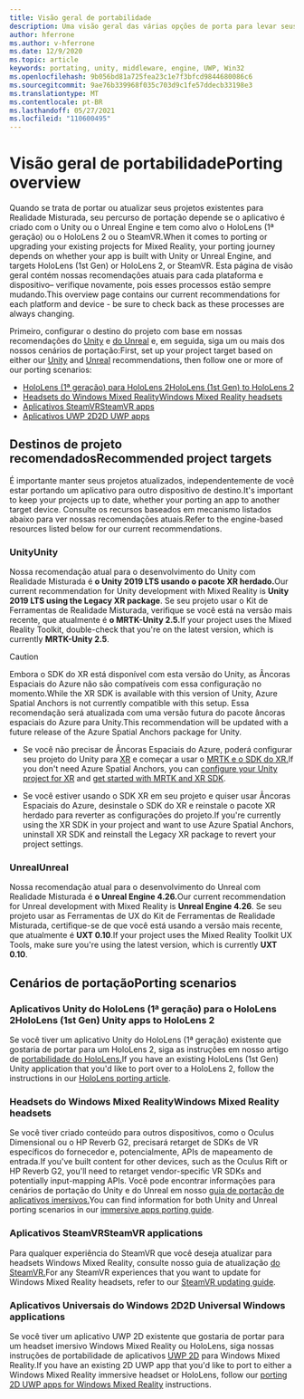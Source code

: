 ```yaml
---
title: Visão geral de portabilidade
description: Uma visão geral das várias opções de porta para levar seus aplicativos existentes para Realidade Misturada para HoloLens e VR.
author: hferrone
ms.author: v-hferrone
ms.date: 12/9/2020
ms.topic: article
keywords: portating, unity, middleware, engine, UWP, Win32
ms.openlocfilehash: 9b056bd81a725fea23c1e7f3bfcd9844680086c6
ms.sourcegitcommit: 9ae76b339968f035c703d9c1fe57ddecb33198e3
ms.translationtype: MT
ms.contentlocale: pt-BR
ms.lasthandoff: 05/27/2021
ms.locfileid: "110600495"
---
```

# <a name="porting-overview"></a><span data-ttu-id="548af-104">Visão geral de portabilidade</span><span class="sxs-lookup"><span data-stu-id="548af-104">Porting overview</span></span>

<span data-ttu-id="548af-105">Quando se trata de portar ou atualizar seus projetos existentes para Realidade Misturada, seu percurso de portação depende se o aplicativo é criado com o Unity ou o Unreal Engine e tem como alvo o HoloLens (1ª geração) ou o HoloLens 2 ou o SteamVR.</span><span class="sxs-lookup"><span data-stu-id="548af-105">When it comes to porting or upgrading your existing projects for Mixed Reality, your porting journey depends on whether your app is built with Unity or Unreal Engine, and targets HoloLens (1st Gen) or HoloLens 2, or SteamVR.</span></span> <span data-ttu-id="548af-106">Esta página de visão geral contém nossas recomendações atuais para cada plataforma e dispositivo– verifique novamente, pois esses processos estão sempre mudando.</span><span class="sxs-lookup"><span data-stu-id="548af-106">This overview page contains our current recommendations for each platform and device - be sure to check back as these processes are always changing.</span></span>

<span data-ttu-id="548af-107">Primeiro, configurar o destino do projeto com base em nossas recomendações do [Unity](#unity) e [do Unreal](#unreal) e, em seguida, siga um ou mais dos nossos cenários de portação:</span><span class="sxs-lookup"><span data-stu-id="548af-107">First, set up your project target based on either our [Unity](#unity) and [Unreal](#unreal) recommendations, then follow one or more of our porting scenarios:</span></span>

- [<span data-ttu-id="548af-108">HoloLens (1ª geração) para HoloLens 2</span><span class="sxs-lookup"><span data-stu-id="548af-108">HoloLens (1st Gen) to HoloLens 2</span></span>](#hololens-1st-gen-unity-apps-to-hololens-2)
- [<span data-ttu-id="548af-109">Headsets do Windows Mixed Reality</span><span class="sxs-lookup"><span data-stu-id="548af-109">Windows Mixed Reality headsets</span></span>](#windows-mixed-reality-headsets)
- [<span data-ttu-id="548af-110">Aplicativos SteamVR</span><span class="sxs-lookup"><span data-stu-id="548af-110">SteamVR apps</span></span>](#steamvr-applications)
- [<span data-ttu-id="548af-111">Aplicativos UWP 2D</span><span class="sxs-lookup"><span data-stu-id="548af-111">2D UWP apps</span></span>](#2d-universal-windows-applications)

## <a name="recommended-project-targets"></a><span data-ttu-id="548af-112">Destinos de projeto recomendados</span><span class="sxs-lookup"><span data-stu-id="548af-112">Recommended project targets</span></span>

<span data-ttu-id="548af-113">É importante manter seus projetos atualizados, independentemente de você estar portando um aplicativo para outro dispositivo de destino.</span><span class="sxs-lookup"><span data-stu-id="548af-113">It's important to keep your projects up to date, whether your porting an app to another target device.</span></span> <span data-ttu-id="548af-114">Consulte os recursos baseados em mecanismo listados abaixo para ver nossas recomendações atuais.</span><span class="sxs-lookup"><span data-stu-id="548af-114">Refer to the engine-based resources listed below for our current recommendations.</span></span>

### <a name="unity"></a><span data-ttu-id="548af-115">Unity</span><span class="sxs-lookup"><span data-stu-id="548af-115">Unity</span></span>

<span data-ttu-id="548af-116">Nossa recomendação atual para o desenvolvimento do Unity com Realidade Misturada é **o Unity 2019 LTS usando o pacote XR herdado.**</span><span class="sxs-lookup"><span data-stu-id="548af-116">Our current recommendation for Unity development with Mixed Reality is **Unity 2019 LTS using the Legacy XR package**.</span></span> <span data-ttu-id="548af-117">Se seu projeto usar o Kit de Ferramentas de Realidade Misturada, verifique se você está na versão mais recente, que atualmente é **o MRTK-Unity 2.5.**</span><span class="sxs-lookup"><span data-stu-id="548af-117">If your project uses the Mixed Reality Toolkit, double-check that you're on the latest version, which is currently **MRTK-Unity 2.5**.</span></span>

> [!CAUTION]
> <span data-ttu-id="548af-118">Embora o SDK do XR está disponível com esta versão do Unity, as Âncoras Espaciais do Azure não são compatíveis com essa configuração no momento.</span><span class="sxs-lookup"><span data-stu-id="548af-118">While the XR SDK is available with this version of Unity, Azure Spatial Anchors is not currently compatible with this setup.</span></span> <span data-ttu-id="548af-119">Essa recomendação será atualizada com uma versão futura do pacote âncoras espaciais do Azure para Unity.</span><span class="sxs-lookup"><span data-stu-id="548af-119">This recommendation will be updated with a future release of the Azure Spatial Anchors package for Unity.</span></span>
> 
> * <span data-ttu-id="548af-120">Se você não precisar de Âncoras Espaciais do Azure, poderá configurar seu projeto do Unity para [XR](https://docs.unity3d.com/Manual/configuring-project-for-xr.html) e começar a usar o [MRTK e o SDK do XR.](/windows/mixed-reality/mrtk-unity/configuration/getting-started-with-mrtk-and-xrsdk)</span><span class="sxs-lookup"><span data-stu-id="548af-120">If you don't need Azure Spatial Anchors, you can [configure your Unity project for XR](https://docs.unity3d.com/Manual/configuring-project-for-xr.html) and [get started with MRTK and XR SDK](/windows/mixed-reality/mrtk-unity/configuration/getting-started-with-mrtk-and-xrsdk).</span></span>
> 
> * <span data-ttu-id="548af-121">Se você estiver usando o SDK XR em seu projeto e quiser usar Âncoras Espaciais do Azure, desinstale o SDK do XR e reinstale o pacote XR herdado para reverter as configurações do projeto.</span><span class="sxs-lookup"><span data-stu-id="548af-121">If you're currently using the XR SDK in your project and want to use Azure Spatial Anchors, uninstall XR SDK and reinstall the Legacy XR package to revert your project settings.</span></span>

### <a name="unreal"></a><span data-ttu-id="548af-122">Unreal</span><span class="sxs-lookup"><span data-stu-id="548af-122">Unreal</span></span>

<span data-ttu-id="548af-123">Nossa recomendação atual para o desenvolvimento do Unreal com Realidade Misturada é **o Unreal Engine 4.26.**</span><span class="sxs-lookup"><span data-stu-id="548af-123">Our current recommendation for Unreal development with Mixed Reality is **Unreal Engine 4.26**.</span></span> <span data-ttu-id="548af-124">Se seu projeto usar as Ferramentas de UX do Kit de Ferramentas de Realidade Misturada, certifique-se de que você está usando a versão mais recente, que atualmente é **UXT 0.10**.</span><span class="sxs-lookup"><span data-stu-id="548af-124">If your project uses the Mixed Reality Toolkit UX Tools, make sure you're using the latest version, which is currently **UXT 0.10**.</span></span>

## <a name="porting-scenarios"></a><span data-ttu-id="548af-125">Cenários de portação</span><span class="sxs-lookup"><span data-stu-id="548af-125">Porting scenarios</span></span>

### <a name="hololens-1st-gen-unity-apps-to-hololens-2"></a><span data-ttu-id="548af-126">Aplicativos Unity do HoloLens (1ª geração) para o HoloLens 2</span><span class="sxs-lookup"><span data-stu-id="548af-126">HoloLens (1st Gen) Unity apps to HoloLens 2</span></span>

<span data-ttu-id="548af-127">Se você tiver um aplicativo Unity do HoloLens (1ª geração) existente que gostaria de portar para um HoloLens 2, siga as instruções em nosso artigo de [portabilidade do HoloLens.](./porting-hl1-hl2.md)</span><span class="sxs-lookup"><span data-stu-id="548af-127">If you have an existing HoloLens (1st Gen) Unity application that you'd like to port over to a HoloLens 2, follow the instructions in our [HoloLens porting article](./porting-hl1-hl2.md).</span></span>

### <a name="windows-mixed-reality-headsets"></a><span data-ttu-id="548af-128">Headsets do Windows Mixed Reality</span><span class="sxs-lookup"><span data-stu-id="548af-128">Windows Mixed Reality headsets</span></span>

<span data-ttu-id="548af-129">Se você tiver criado conteúdo para outros dispositivos, como o Oculus Dimensional ou o HP Reverb G2, precisará retarget de SDKs de VR específicos do fornecedor e, potencialmente, APIs de mapeamento de entrada.</span><span class="sxs-lookup"><span data-stu-id="548af-129">If you've built content for other devices, such as the Oculus Rift or HP Reverb G2, you'll need to retarget vendor-specific VR SDKs and potentially input-mapping APIs.</span></span> <span data-ttu-id="548af-130">Você pode encontrar informações para cenários de portação do Unity e do Unreal em nosso [guia de portação de aplicativos imersivos.](porting-guides.md)</span><span class="sxs-lookup"><span data-stu-id="548af-130">You can find information for both Unity and Unreal porting scenarios in our [immersive apps porting guide](porting-guides.md).</span></span>

### <a name="steamvr-applications"></a><span data-ttu-id="548af-131">Aplicativos SteamVR</span><span class="sxs-lookup"><span data-stu-id="548af-131">SteamVR applications</span></span>

<span data-ttu-id="548af-132">Para qualquer experiência do SteamVR que você deseja atualizar para headsets Windows Mixed Reality, consulte nosso guia de atualização [do SteamVR.](updating-your-steamvr-application-for-windows-mixed-reality.md)</span><span class="sxs-lookup"><span data-stu-id="548af-132">For any SteamVR experiences that you want to update for Windows Mixed Reality headsets, refer to our [SteamVR updating guide](updating-your-steamvr-application-for-windows-mixed-reality.md).</span></span>

### <a name="2d-universal-windows-applications"></a><span data-ttu-id="548af-133">Aplicativos Universais do Windows 2D</span><span class="sxs-lookup"><span data-stu-id="548af-133">2D Universal Windows applications</span></span>

<span data-ttu-id="548af-134">Se você tiver um aplicativo UWP 2D existente que gostaria de portar para um headset imersivo Windows Mixed Reality ou HoloLens, siga nossas instruções de portabilidade de aplicativos [UWP 2D](building-2d-apps.md) para Windows Mixed Reality.</span><span class="sxs-lookup"><span data-stu-id="548af-134">If you have an existing 2D UWP app that you'd like to port to either a Windows Mixed Reality immersive headset or HoloLens, follow our [porting 2D UWP apps for Windows Mixed Reality](building-2d-apps.md) instructions.</span></span>